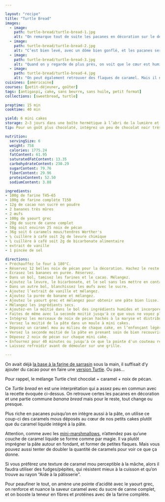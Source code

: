 ```yaml
---

layout: "recipe"
title: "Turtle Bread"
images:
  - image:
    path: turtle-bread/turtle-bread-1.jpg
    alt: "On remarque tout de suite les pacanes en décoration sur le dessus, qui rappellent la carapace des tortues ninja, on les perçoit en morceaux dans la pâte. Quant au caramel il se devine à peine."
  - image:
    path: turtle-bread/turtle-bread-2.jpg
    alt: "C’est bien levé, avec un dôme bien gonflé, et les pacanes serties dedans. On peut également remarquer la son de blé de la farine complète."
  - image:
    path: turtle-bread/turtle-bread-3.jpg
    alt: "Quand on y regarde de plus près, on voit que le cœur est humide, caramélisé. Il a bien imprégné la pâte autour."
  - image:
    path: turtle-bread/turtle-bread-4.jpg
    alt: "On peut également retrouver des flaques de caramel. Mais il ne faut pas s’attendre à y trouver une couche de caramel liquide."
cuisines: [américaine]
courses: [petit-déjeuner, goûter]
tags: [antigaspi, cake, sans beurre, sans huile, petit format]
collections: [sweetbread, turtle]

preptime: 15 min
cooktime: 40 min

yield: 6 mini cakes
storage: 2–3 jours dans une boîte hermétique à l’abri de la lumière et de la chaleur. 5 jours au frigo. 2 mois au congélateur.
tip: Pour un goût plus chocolaté, intégrez un peu de chocolat noir très finament haché à la pâte, comme vous le feriez avec les brownies pour en relever l’intensité et amener une texture en plus à la mâche.

nutrition:
  servingSize: 6
  weight: 758
  calories: 1775.24
  fatContent: 61.95
  saturatedFatContent: 13.35
  carbohydrateContent: 230.29
  sugarContent: 79.76
  fiberContent: 29.96
  proteinContent: 52.50
  sodiumContent: 3.88

ingredients:
- 100g de farine T45–65
- 100g de farine complète T150
- 12g de cacao non sucré en poudre
- 2 bananes très mûres
- 2 œufs
- 100g de yaourt grec
- 20g de sucre de canne complet
- 50g soit environ 25 noix de pécan
- 36g soit 6 caramels mous/tendres Werther's
- ¼ cuillère à café soit 2g de levure chimique
- ¼ cuillère à café soit 2g de bicarbonate alimentaire
- extrait de vanille
- 1 pincée de sel

directions:
- Préchauffez le four à 180°C.
- Réservez 12 belles noix de pécan pour la décoration. Hachez le reste. 
- Écrasez les bananes en purée. Réservez.
- Dans un bol, tamisez les farines et le cacao. Mélangez. 
- Ajoutez la levure, le bicarbonate, et le sel sans les mettre en contact.
- Dans un autre bol, blanchissez les œufs avec le sucre. 
- Ajoutez l’extrait de vanille et mélangez. 
- Ajoutez la purée de banane et mélangez. 
- Ajoutez le yaourt grec et mélangez pour obtenir une pâte bien lisse. 
- Mélangez les ingrédients secs. 
- Ajoutez-en la moitié dans le bol des ingrédients humides et incorporez délicatement à la maryse. 
- Faites de même avec la seconde moitié jusqu'à ce que vous ne voyez plus de grumeaux.
- Intégrez les morceaux de noix de pécan hachés à la maryse et distribuez-les de façon homogène.
- Versez la moitié de la pâte dans un moule à mini cakes.
- Déposez un caramel mou au milieu de chaque cake, en l’enfonçant légèrement.
- Versez la seconde moitié de la pâte en prenant soin de bien recouvrir le caramel, et tassez bien.
- Déposez 2 noix de pécan sur chaque mini cake.
- Enfournez pour 40 minutes ou jusqu'à ce que la pointe d'un couteau ressorte sèche. 
- Laissez refroidir avant de démouler sur une grille. 

---
```


On avait déjà [la base à la farine de sarrasin](bucks-caramel-pecan.html) sous la main, il suffisait d’y ajouter du cacao pour en faire une [version Turtle](../collections.html#turtle). Ou pas…

Pour rappel, le mélange Turtle c’est chocolat + caramel + noix de pécan.

Ce <i lang="en">Turtle bread</i> en est une interprétation qui a assez peu en commun avec la recette évoquée ci-dessus. On retrouve certes les pacanes en décoration et une partie commune <i lang="en">banana bread</i> mais pour le reste, tout change ou presque.

Plus riche en pacanes puisqu’on en intègre aussi à la pâte, on utilise ce coup-ci des caramels mous déposés au cœur de nos petits cakes plutôt que du caramel liquide intégré à la pâte. 

Attention, comme avec les [mini-marshmallows](banana-marshmallow-bread.html), n’attendez pas qu’une couche de caramel liquide se forme comme par magie. Il va plutôt imprégner la pâte autour en fondant, et former de petites flaques. Mais vous pouvez aussi tenter de doubler la quantité de caramels pour voir ce que ça donne.

Si vous préférez une texture de caramel mou perceptible à la mâche, alors il faudra utiliser des fudges/pépites, qui résistent mieux à la cuisson et qu’on trouve au rayon “Aide à la pâtisserie”.

Pour peaufiner le tout, on amène une pointe d’acidité avec le yaourt grec, on renforce et nuance la saveur caramel avec du sucre de canne complet, et on booste la teneur en fibres et protéines avec de la farine complète.